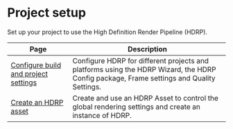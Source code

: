 # Project setup

Set up your project to use the High Definition Render Pipeline (HDRP).

| Page | Description |
|-|-|
| [Configure build and project settings](configure-build-and-project-settings.md) | Configure HDRP for different projects and platforms using the HDRP Wizard, the HDRP Config package, Frame settings and Quality Settings. |
| [Create an HDRP asset](create-an-hdrp-asset.md) | Create and use an HDRP Asset to control the global rendering settings and create an instance of HDRP. |

